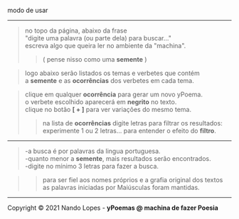 modo de usar
___
> no topo da página, abaixo da frase  
> "digite uma palavra (ou parte dela) para buscar..."  
> escreva algo que queira ler no ambiente da "machina".  
>> ( pense nisso como uma **semente** )  

> logo abaixo serão listados os temas e verbetes que contém  
> a **semente** e as **ocorrências** dos verbetes em cada tema.  

> clique em qualquer **ocorrência** para gerar um novo yPoema.  
> o verbete escolhido aparecerá em **negrito** no texto.  
> clique no botão **[ + ]** para ver variações do mesmo tema.  
>> na lista de **ocorrências** digite letras para filtrar os resultados:  
>> experimente 1 ou 2 letras... para entender o efeito do **filtro**.

___
> -a busca é por palavras da lingua portuguesa.  
> -quanto menor a **semente**, mais resultados serão encontrados.  
> -digite no mínimo 3 letras para fazer a busca.  

>> para ser fiel aos nomes próprios e a grafia original dos textos  
>> as palavras iniciadas por Maiúsculas foram mantidas.  
___
Copyright © 2021 Nando Lopes - **yPoemas @ machina de fazer Poesia**
